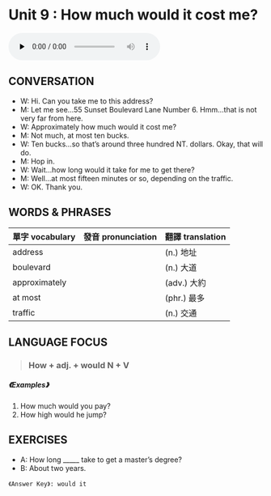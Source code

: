 # Unit 9 : How much would it cost me?

<audio controls preload="none">
  <source src="https://channelplus.ner.gov.tw/api/audio/5ad2e5dcf95e3500064f429f">
</audio>

## CONVERSATION
* W: Hi. Can you take me to this address? 
* M: Let me see…55 Sunset Boulevard Lane Number 6. Hmm…that is not very far from here. 
* W: Approximately how much would it cost me? 
* M: Not much, at most ten bucks. 
* W: Ten bucks…so that’s around three hundred NT. dollars. Okay, that will do. 
* M: Hop in. 
* W: Wait…how long would it take for me to get there? 
* M: Well…at most fifteen minutes or so, depending on the traffic. 
* W: OK. Thank you.

## WORDS & PHRASES
單字 vocabulary|發音 pronunciation|翻譯 translation
---|---|---
address||(n.) 地址
boulevard||(n.) 大道
approximately||(adv.) 大約
at most||(phr.) 最多
traffic||(n.) 交通

## LANGUAGE FOCUS 
> <h3>How + adj. + would N + V</h3>

##### 《Examples》
1. How much would you pay?
2. How high would he jump?

## EXERCISES 
* A: How long _____ take to get a master’s degree?
* B: About two years.

`《Answer Key》: would it`